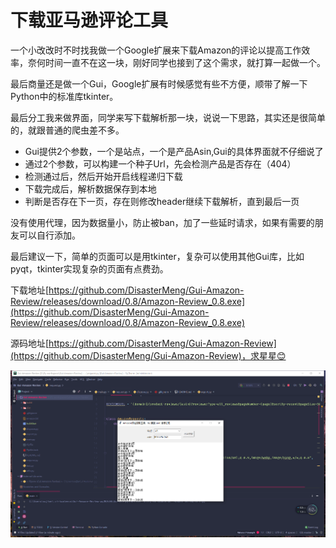 # 下载亚马逊评论工具
一个小改改时不时找我做一个Google扩展来下载Amazon的评论以提高工作效率，奈何时间一直不在这一块，刚好同学也接到了这个需求，就打算一起做一个。

最后商量还是做一个Gui，Google扩展有时候感觉有些不方便，顺带了解一下Python中的标准库tkinter。

最后分工我来做界面，同学来写下载解析那一块，说说一下思路，其实还是很简单的，就跟普通的爬虫差不多。

- Gui提供2个参数，一个是站点，一个是产品Asin,Gui的具体界面就不仔细说了
- 通过2个参数，可以构建一个种子Url，先会检测产品是否存在（404）
- 检测通过后，然后开始开启线程递归下载
- 下载完成后，解析数据保存到本地
- 判断是否存在下一页，存在则修改header继续下载解析，直到最后一页

没有使用代理，因为数据量小，防止被ban，加了一些延时请求，如果有需要的朋友可以自行添加。

最后建议一下，简单的页面可以是用tkinter，复杂可以使用其他Gui库，比如pyqt，tkinter实现复杂的页面有点费劲。

下载地址[https://github.com/DisasterMeng/Gui-Amazon-Review/releases/download/0.8/Amazon-Review_0.8.exe](https://github.com/DisasterMeng/Gui-Amazon-Review/releases/download/0.8/Amazon-Review_0.8.exe)

源码地址[https://github.com/DisasterMeng/Gui-Amazon-Review](https://github.com/DisasterMeng/Gui-Amazon-Review)，求星星😊

![结果](./screenshot/result.png)
